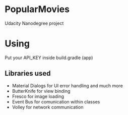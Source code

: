 # PopularMovies
Udacity Nanodegree project

# Using
Put your API_KEY inside build.gradle (app)


## Libraries used

* Material Dialogs for UI error handling and much more
* ButterKnife for view binding
* Fresco for image loading
* Event Bus for comunication within classes
* Volley for network communication
